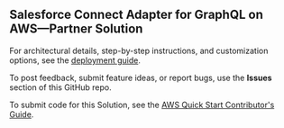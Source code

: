 
## Salesforce Connect Adapter for GraphQL on AWS—Partner Solution

For architectural details, step-by-step instructions, and customization options, see the [deployment guide](https://fwd.aws/7bgAd?).

To post feedback, submit feature ideas, or report bugs, use the **Issues** section of this GitHub repo.

To submit code for this Solution, see the [AWS Quick Start Contributor's Guide](https://fwd.aws/NwqYA?).